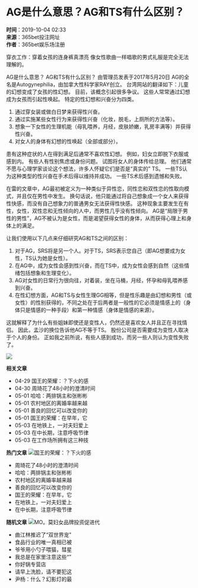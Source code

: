 # AG是什么意思？AG和TS有什么区别？

**时间**：2019-10-04 02:33  
**来源**：365bet投注网址  
**作者**：365bet娱乐场注册  

穿衣工作：穿着女孩的连身裤真漂亮 像女性歌曲一样唱歌的男式礼服是完全无法理解的。 

AG是什么意思？ AG和TS有什么区别？ 由管理员发表于2017年5月20日 AG的全名是Autogynephilia，由加拿大性科学家RAY创立。 台湾网站的翻译如下：儿童的幻想变成了女孩的性幻想。 目前，该概念引起很多争议。 这些人常常通过幻想成为女孩而引起性唤起。 特定的性幻想和兴奋分为四类。 
1. 通过穿女装或做白日梦来获得性兴奋。 
2. 通过实施某些女性行为来获得性兴奋（化妆，脱毛，上厕所的方法等）。 
3. 想象一下女性的生理机能（母乳喂养，月经，皮肤娇嫩，乳房丰满等）并获得性兴奋。 
4. 对女人的身体有幻想的性唤起（全部或部分）。 

患有这种症状的人在得到满足后通常不喜欢性幻想。 例如，妇女立即脱下衣服或感到内。 有些人有性别焦虑或身份问题。 试图将女人的身体传给总理。 他们通常不愿与心理学家谈论这个想法，许多人怀疑它们是否是“真实的” TS。 一些TS认为这种类型的性兴奋在手术后得以维持并成功。 一些TS术后感到遗憾和失败。 

在雷的文章中，AG最初被定义为一种类似于异性恋，同性恋和双性恋的性取向模式，并且仅在男性中发生。 换句话说，他只能通过将自己想象成一个女人来获得性快感，而没有自己想象力的普通男女无法获得性快感。 这种现象主要发生在有性，女性，双性恋和无性倾向的人中，而男性几乎没有性倾向。 AG是“局限于男性的男性”，AG不被认为是女性，而是渴望获得女性的身体，从而获得心理上和身体上的满足。

让我们使用以下几点来仔细研究AG和TS之间的区别： 
1. 对于AG，SRS将是另一个人。对于TS，SRS表示您自己（即AG想要成为女性，TS认为她是女性）。 
2. 在AG中，成为女性会感到性兴奋，而在TS中，成为女性会感到自然（这些情绪包括想象和生理变化）。 
3. AG对女性的日常行为很向往，对着装，坐在马桶，月经，怀孕和母乳喂养感到兴奋。 
4. 在性幻想方面，AG和TS与女性生理GG相等，但是性乐趣是由幻想和男性（或女性）的性别获得的，不同之处在于后两者是一般性的它必须是情感上的（身体只是情感的一种手段）和第一种情感（身体是情感的来源）。 

这就解释了为什么有些姐妹即使还是变性人，仍然还是喜欢女人并且正在寻找情侣。 因此，孟沙的换位告诉他AG不等于TS。 股份公司是否需要成为变性人取决于个人的身份。 正如我之前所说，有些人感到成功，而另一些人则认为变性失败了。 

![](https://www.example.com/uploads/allimg/191004/1-191004023351511.jpg)

**相关文章**
- 04-29 国王的荣耀：？下火的感
- 04-30 周琦花了48小时的澄清时间
- 05-01 哈哈：两排锅主和张彬彬
- 05-01 农村地区的离婚率越来越
- 05-01 善良的回忆可以改变你的
- 05-01 国王的荣耀：在早年，它
- 05-03 在地铁上，一对夫妇爱上
- 05-03 在中长期，注意呼吸节律
- 05-03 在工作场所拥有这三种技

**热门文章**
![国王的荣耀：？下火的感](https://www.example.com/uploads/allimg/190429/1-1Z429130010537-lp.jpg)
- 周琦花了48小时的澄清时间
- 哈哈：两排锅主和张彬彬
- 农村地区的离婚率越来越
- 善良的回忆可以改变你的
- 国王的荣耀：在早年，它
- 在地铁上，一对夫妇爱上
- 在中长期，注意呼吸节律

**随机文章**
![MO。莫妇女品牌投资促进代](https://www.example.com/uploads/allimg/190929/1-1Z92Z25216337-lp.jpg)
- 曲江林推迟了“双世界宠”
- 食品行业的唯一真相已被
- 爷爷用小勺子喂猫，彗星
- 我总是在家里注意这些“”
- 你好锅专营店
- 请早上洗脸，请不要犯这
- 尹杨：什么？幻影灯的最